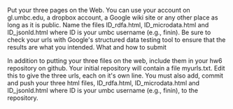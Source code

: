 Put your three pages on the Web. You can use your account on gl.umbc.edu, a dropbox account, a Google wiki site or any other place as long as it is public. Name the files ID_rdfa.html, ID_microdata.html and ID_jsonld.html where ID is your umbc username (e.g., finin). Be sure to check your urls with Google's structured data testing tool to ensure that the results are what you intended. What and how to submit

In addition to putting your three files on the web, include them in your hw6 repository on github. Your initial repository will contain a file myurls.txt. Edit this to give the three urls, each on it's own line. You must also add, commit and push your three html files, ID_rdfa.html, ID_microdata.html and ID_jsonld.html where ID is your umbc username (e.g., finin), to the repository.
